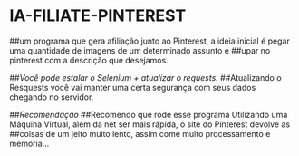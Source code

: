 # IA-FILIATE-PINTEREST
##um programa que gera afiliação junto ao Pinterest, a ideia inicial é pegar uma quantidade de imagens de um determinado assunto e ##upar no pinterest com a descrição que desejamos.

##*Você pode estalar o Selenium + atualizar o requests.*
##Atualizando o Resquests você vai manter uma certa segurança com seus dados chegando no servidor.


##*Recomendação*
##Recomendo que rode esse programa Utilizando uma Máquina Virtual, além da net ser mais rápida, o site do Pinterest devolve as ##coisas de um jeito muito lento, assim come muito processamento e memória...

